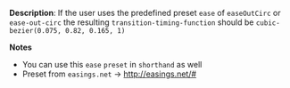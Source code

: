 __Description__: If the user uses the predefined preset `ease` of `easeOutCirc` or `ease-out-circ` the resulting `transition-timing-function` should be `cubic-bezier(0.075, 0.82, 0.165, 1)`

__Notes__

+ You can use this `ease` `preset` in `shorthand` as well
+ Preset from `easings.net` -> http://easings.net/#